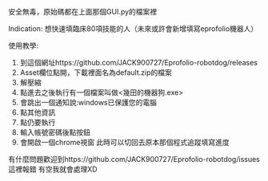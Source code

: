 安全無毒，原始碼都在上面那個GUI.py的檔案裡

Indication: 想快速填臨床80項技能的人（未來或許會新增填寫eprofolio機器人）

使用教學:
1. 到這個網址https://github.com/JACK900727/Eprofolio-robotdog/releases
2. Asset欄位點開，下載裡面名為default.zip的檔案
3. 解壓縮
4. 點進去之後執行有一個檔案叫做<幾田的機器狗.exe>
5. 會跳出一個通知說:windows已保護您的電腦
6. 點其他資訊
7. 點仍要執行
8. 輸入帳號密碼後點按鈕
9. 會開啟一個chrome視窗 此時可以切回去原本那個程式追蹤填寫進度


有什麼問題歡迎到https://github.com/JACK900727/Eprofolio-robotdog/issues 這裡報錯 有空我就會處理XD
